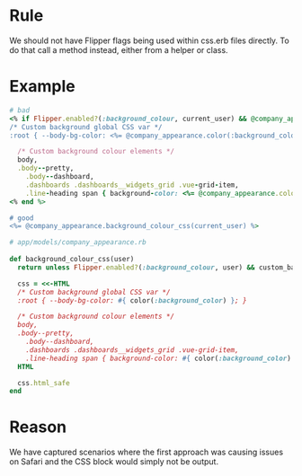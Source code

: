 # Rule

We should not have Flipper flags being used within css.erb files directly. To do that call a method instead,
either from a helper or class.

# Example

```ruby
# bad
<% if Flipper.enabled?(:background_colour, current_user) && @company_appearance.custom_background_color? %>
/* Custom background global CSS var */
:root { --body-bg-color: <%= @company_appearance.color(:background_color) %>; }

  /* Custom background colour elements */
  body,
  .body--pretty,
    .body--dashboard,
    .dashboards .dashboards__widgets_grid .vue-grid-item,
    .line-heading span { background-color: <%= @company_appearance.color(:background_color) %>; }
<% end %>

# good
<%= @company_appearance.background_colour_css(current_user) %>

# app/models/company_appearance.rb
  
def background_colour_css(user)
  return unless Flipper.enabled?(:background_colour, user) && custom_background_color?

  css = <<-HTML
  /* Custom background global CSS var */
  :root { --body-bg-color: #{ color(:background_color) }; }

  /* Custom background colour elements */
  body,
  .body--pretty,
    .body--dashboard,
    .dashboards .dashboards__widgets_grid .vue-grid-item,
    .line-heading span { background-color: #{ color(:background_color) }; }
  HTML

  css.html_safe
end
```

# Reason

We have captured scenarios where the first approach was causing issues on Safari and the CSS block would simply not be output.
